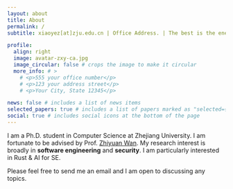 ```yaml
---
layout: about
title: About
permalink: /
subtitle: xiaoyez[at]zju.edu.cn | Office Address. | The best is the enemy of the good.

profile:
  align: right
  image: avatar-zxy-ca.jpg
  image_circular: false # crops the image to make it circular
  more_info: # >
    # <p>555 your office number</p>
    # <p>123 your address street</p>
    # <p>Your City, State 12345</p>

news: false # includes a list of news items
selected_papers: true # includes a list of papers marked as "selected={true}"
social: true # includes social icons at the bottom of the page
---
```


I am a Ph.D. student in Computer Science at Zhejiang University. I am fortunate to be advised by Prof. [Zhiyuan Wan](https://zhiyuan-wan.github.io). My research interest is broadly in **software engineering** and **security**. I am particularly interested in Rust & AI for SE.


Please feel free to send me an email and I am open to discussing any topics.

